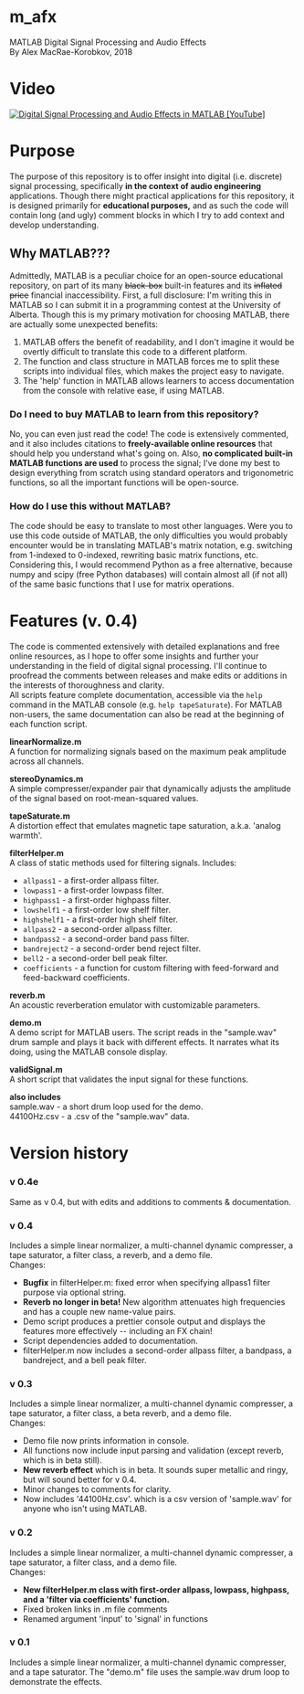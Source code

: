 # m_afx
MATLAB Digital Signal Processing and Audio Effects  
By Alex MacRae-Korobkov, 2018  

# Video

[![Digital Signal Processing and Audio Effects in MATLAB [YouTube]](http://img.youtube.com/vi/M5rrg5rFgQs/0.jpg)](http://www.youtube.com/watch?v=M5rrg5rFgQs "Digital Signal Processing and Audio Effects in MATLAB")

# Purpose
The purpose of this repository is to offer insight into digital (i.e. discrete) signal processing, specifically **in the context of audio engineering** applications. Though there might practical applications for this repository, it is designed primarily for **educational purposes,** and as such the code will contain long (and ugly) comment blocks in which I try to add context and develop understanding.  

## Why MATLAB???
Admittedly, MATLAB is a peculiar choice for an open-source educational repository, on part of its many ~~black-box~~ built-in features and its ~~inflated price~~ financial inaccessibility. First, a full disclosure: I'm writing this in MATLAB so I can submit it in a programming contest at the University of Alberta. Though this is my primary motivation for choosing MATLAB, there are actually some unexpected benefits:  
1. MATLAB offers the benefit of readability, and I don't imagine it would be overtly difficult to translate this code to a different platform.
2. The function and class structure in MATLAB forces me to split these scripts into individual files, which makes the project easy to navigate.
3. The 'help' function in MATLAB allows learners to access documentation from the console with relative ease, if using MATLAB.

### Do I need to buy MATLAB to learn from this repository?
No, you can even just read the code! The code is extensively commented, and it also includes citations to **freely-available online resources** that should help you understand what's going on. Also, **no complicated built-in MATLAB functions are used** to process the signal; I've done my best to design everything from scratch using standard operators and trigonometric functions, so all the important functions will be open-source.  

### How do I use this without MATLAB?
The code should be easy to translate to most other languages. Were you to use this code outside of MATLAB, the only difficulties you would probably encounter would be in translating MATLAB's matrix notation, e.g. switching from 1-indexed to 0-indexed, rewriting basic matrix functions, etc. Considering this, I would recommend Python as a free alternative, because numpy and scipy (free Python databases) will contain almost all (if not all) of the same basic functions that I use for matrix operations.  


# Features (v. 0.4)
The code is commented extensively with detailed explanations and free online resources, as I hope to offer some insights and further your understanding in the field of digital signal processing. I'll continue to proofread the comments between releases and make edits or additions in the interests of thoroughness and clarity.  
All scripts feature complete documentation, accessible via the `help` command in the MATLAB console (e.g. `help tapeSaturate`). For MATLAB non-users, the same documentation can also be read at the beginning of each function script. 

**linearNormalize.m**  
A function for normalizing signals based on the maximum peak amplitude across all channels.  

**stereoDynamics.m**  
A simple compresser/expander pair that dynamically adjusts the amplitude of the signal based on root-mean-squared values.  

**tapeSaturate.m**  
A distortion effect that emulates magnetic tape saturation, a.k.a. 'analog warmth'.  

**filterHelper.m**  
A class of static methods used for filtering signals. Includes:
- `allpass1` - a first-order allpass filter.
- `lowpass1` - a first-order lowpass filter.
- `highpass1` - a first-order highpass filter.
- `lowshelf1` - a first-order low shelf filter.
- `highshelf1` - a first-order high shelf filter.
- `allpass2` - a second-order allpass filter.
- `bandpass2` - a second-order band pass filter.
- `bandreject2` - a second-order bend reject filter.
- `bell2` - a second-order bell peak filter.
- `coefficients` - a function for custom filtering with feed-forward and feed-backward coefficients.  

**reverb.m**  
An acoustic reverberation emulator with customizable parameters.  

**demo.m**  
A demo script for MATLAB users. The script reads in the "sample.wav" drum sample and plays it back with different effects. It narrates what its doing, using the MATLAB console display.  

**validSignal.m**  
A short script that validates the input signal for these functions.  

**also includes**  
sample.wav - a short drum loop used for the demo.  
44100Hz.csv - a .csv of the "sample.wav" data.  

# Version history
### v 0.4e
Same as v 0.4, but with edits and additions to comments & documentation.  

### v 0.4
Includes a simple linear normalizer, a multi-channel dynamic compresser, a tape saturator, a filter class, a reverb, and a demo file.  
Changes:
- **Bugfix** in filterHelper.m: fixed error when specifying allpass1 filter purpose via optional string. 
- **Reverb no longer in beta!** New algorithm attenuates high frequencies and has a couple new name-value pairs.
- Demo script produces a prettier console output and displays the features more effectively -- including an FX chain!
- Script dependencies added to documentation.
- filterHelper.m now includes a second-order allpass filter, a bandpass, a bandreject, and a bell peak filter.  

### v 0.3
Includes a simple linear normalizer, a multi-channel dynamic compresser, a tape saturator, a filter class, a beta reverb, and a demo file.  
Changes:
- Demo file now prints information in console.
- All functions now include input parsing and validation (except reverb, which is in beta still).
- **New reverb effect** which is in beta. It sounds super metallic and ringy, but will sound better for v 0.4.
- Minor changes to comments for clarity. 
- Now includes '44100Hz.csv'. which is a csv version of 'sample.wav' for anyone who isn't using MATLAB.  

### v 0.2 
Includes a simple linear normalizer, a multi-channel dynamic compresser, a tape saturator, a filter class, and a demo file.  
Changes:
- **New filterHelper.m class with first-order allpass, lowpass, highpass, and a 'filter via coefficients' function.**
- Fixed broken links in .m file comments
- Renamed argument 'input' to 'signal' in functions  

### v 0.1
Includes a simple linear normalizer, a multi-channel dynamic compresser, and a tape saturator. The "demo.m" file uses the sample.wav drum loop to demonstrate the effects. 